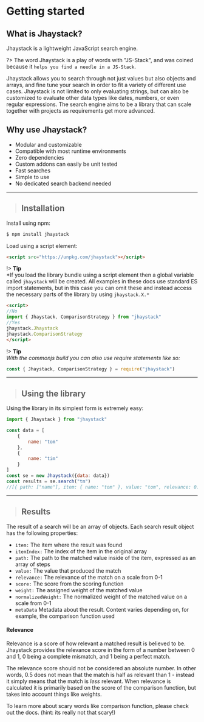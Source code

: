 # Getting started

## What is Jhaystack?
Jhaystack is a lightweight JavaScript search engine.

?> The word Jhaystack is a play of words with "JS-Stack", and was coined because it `helps you find a needle in a JS-Stack`.

Jhaystack allows you to search through not just values but also objects and arrays, and fine tune your search in order to fit a variety of different use cases. Jhaystack is not limited to only evaluating strings, but can also be customized to evaluate other data types like dates, numbers, or even regular expressions. The search engine aims to be a library that can scale together with projects as requirements get more advanced.

## Why use Jhaystack?
- Modular and customizable
- Compatible with most runtime environments
- Zero dependencies
- Custom addons can easily be unit tested
- Fast searches
- Simple to use
- No dedicated search backend needed
  
---

> ## Installation

Install using npm:

```bash
$ npm install jhaystack
```

Load using a script element:
```html
<script src="https://unpkg.com/jhaystack"></script>
```

!> **Tip**  
*If you load the library bundle using a script element then a global variable called `jhaystack` will be created. All examples in these docs use standard ES import statements, but in this case you can omit these and instead access the necessary parts of the library by using `jhaystack.X.*`

```html
<script>
//No
import { Jhaystack, ComparisonStrategy } from "jhaystack"
//Yes
jhaystack.Jhaystack
jhaystack.ComparisonStrategy
</script>
```

!> **Tip**  
*With the commonjs build you can also use require statements like so:*
```javascript
const { Jhaystack, ComparisonStrategy } = require("jhaystack")
```

---

> ## Using the library

Using the library in its simplest form is extremely easy:

```javascript
import { Jhaystack } from "jhaystack"

const data = [
    {
        name: "tom"
    },
    {
        name: "tim"
    }
]
const se = new Jhaystack({data: data})
const results = se.search("tm")
//[{ path: ["name"], item: { name: "tom" }, value: "tom", relevance: 0.49999999, score: 0.49999999}, { path: ["name"], item: { name: "tim" }, value: "tim", relevance: 0.49999999, score: 0.49999999 }]
```

---

> ## Results

The result of a search will be an array of objects. Each search result object has the following properties:
	
- `item:` The item where the result was found
- `itemIndex:` The index of the item in the original array
- `path:` The path to the matched value inside of the item, expressed as an array of steps
- `value:` The value that produced the match
- `relevance:` The relevance of the match on a scale from 0-1
- `score:` The score from the scoring function
- `weight:` The assigned weight of the matched value
- `normalizedWeight:` The normalized weight of the matched value on a scale from 0-1
- `metaData` Metadata about the result. Content varies depending on, for example, the comparison function used

#### Relevance

Relevance is a score of how relevant a matched result is believed to be. Jhaystack provides the relevance score in the form of a number between 0 and 1, 0 being a complete mismatch, and 1 being a perfect match.

The relevance score should not be considered an absolute number. In other words, 0.5 does not mean that the match is half as relevant than 1 - instead it simply means that the match is *less* relevant. When relevance is calculated it is primarily based on the score of the comparison function, but takes into account things like weights.

To learn more about scary words like comparison function, please check out the docs. (hint: its really not that scary!)
